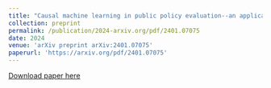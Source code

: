 ```yaml
---
title: "Causal machine learning in public policy evaluation--an application to the conditioning of cash transfers in Morocco"
collection: preprint
permalink: /publication/2024-arxiv.org/pdf/2401.07075
date: 2024
venue: 'arXiv preprint arXiv:2401.07075'
paperurl: 'https://arxiv.org/pdf/2401.07075'
---
```

[Download paper here](https://arxiv.org/pdf/2401.07075)
